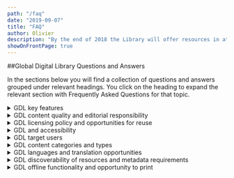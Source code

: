 ```yaml
---
path: "/faq"
date: "2019-09-07"
title: "FAQ"
author: Olivier
description: "By the end of 2018 the Library will offer resources in at least 25 languages, and by end 2020 at least 100 languages."
showOnFrontPage: true
---
```


##Global Digital Library Questions and Answers

In the sections below you will find a collection of questions and answers grouped under relevant headings. You click on the heading to expand the relevant section with Frequently Asked Questions for that topic.

<details >
<summary>GDL key features</summary>
<br>

Q1: What distinguishes the Global Digital Library from other digital libraries?

A1: The Global Digital Library (GDL) has the following key characteristics;

- The GDL is a flagship initiative within the broader [Global Book Alliance](http://globalbookalliance.org/). It is a novel mechanism for sharing and reusing reading resources among governments, large international and multilateral donor organizations, and non-governmental and community organizations.
- All GDL-resources are
  - quality assured in line with minimum standards approved by the Global Book Alliance
  - free and openly licensed
- The GDL-platform
  - hosts Classroom and Library Materials
  - hosts materials both in print-friendly formats and formats suitable for digital reading
  - facilitates translation of resources to more than 300 languages.
  - will also host selected interactive resources, such as games, which can be used for self-learning of foundational literacy skills
  - follows international best practice guidelines for universal design and accessibility
- The GDL API allows others to reuse the titles also programmatically

The totality of this sets the GDL apart from other digital libraries, and means that the GDL does not duplicate existing initiatives but rather complements these efforts. The GDL will add value to many initiatives operating in the same space.

</details>

<details >
<summary>GDL content quality and editorial responsibility</summary>
<br>

Q1: Who is behind the Global Digital Library?

A1: The Global Digital Library (GDL) is a flagship initiative within [the Global Book Alliance](http://globalbookalliance.org/), a broad international partnership working to ensure that by 2030 all children have the books they need to learn to read.

The GDL is managed by the Norwegian Agency for Development Cooperation (Norad), and operated by the Norwegian Digital Learning Arena (NDLA). Minimum standards for GDL content quality have been developed by reading experts with broad international expertise, and have been approved by the Global Book Alliance Steering Committee and by Norad. Day-to-day editorial responsibility for the Global Digital Library rests with NDLA.

You can read more about all the stakeholders involved in the GDL and the broader Global Book Alliance here: https://home.digitallibrary.io/about/.

You can find the GDL minimum standards here: https://home.digitallibrary.io/qa/.

Q2: How can I be certain that a Global Digital Library book is of high quality?

A2: All resources hosted on the Global Digital Library (GDL) are quality assured by relevant expertise to ensure that they are in accordance with the GDL minimum standards. The GDL minimum standards have been developed by reading experts with broad international expertise, and have been approved by the Global Book Alliance Steering Committee and by Norad. You can see the GDL minimum standards here: https://home.digitallibrary.io/qa/.

Q3: Who provides the Global Digital Library with content?

A3: The Global Digital Library (GDL) benefits greatly from being able to import quality resources from various projects and actors in content creation, instead of developing new content. Content in the Classroom Materials-category is mainly being drawn from USAID-missions and projects funded by All Children Reading: A Grand Challenge for Development. Content in the Library Materials-category is mainly from the African Storybook Initiative, Pratham Books and BookDash, while organizations like Asia Foundation are involved in translations and quality assurance. The number of content providers to the GDL will grow over time.

</details>
<details >
<summary>GDL licensing policy and opportunities for reuse</summary>
<br>

Q1: Is it legal for anyone to use the titles and resources on the Global Digital Library (GDL) for free?

A1: Yes, it is legal to re-use and even adapt all resources on the Global Digital Library. The GDL core platform will hold digital copies of Creative Commons or otherwise openly licensed, publicly accessible materials. All content will be marked with the correct license, authors, and illustrators. For more information see: http://home.digitallibrary.io/cc/.

Q2: Can my organization put our logo on the materials and then print them for use in one of our education projects on the ground?

A2: Yes, you can put your logo on printed materials, as long as correct attribution is given to authors and illustrators. For more information on how to give correct attribution see: https://wiki.creativecommons.org/wiki/Best_practices_for_attribution.

Q3: I am a local publisher. Can I print and sell these resources?

A3: For most of the resources the answer is “yes”! More than 90% of the resources in the Global Digital Library have licenses that allow you to re-use them also for commercial purposes. It is, however, extremely important to read the licensing information for each title/resource and follow the licensing agreement accordingly.

Q4: Is there an API to access the Global Digital Library data and content programmatically?

A4: Yes, the Global Digital Library project developed an OPDS feed with all content available to allow for reuse. The OPDS feed is accessible at https://api.digitallibrary.io/book-api/opds/v1/root.xml.

Q5: Is the technology in the Global Digital Library platform open source?

A5: Yes, all source code is released under a GPL 3 license and is available on GitHub at https://github.com/GlobalDigitalLibraryio.

</details>

<details>
<summary>GDL and accessibility</summary>
<br>

Q1: Is the Global Digital Library platform accessible for all users, including the visually impaired?

A1: The Global Digital Library (GDL) platform follows established principles for universal design and accessibility and has a strong focus on making all content generally accessible, including for those with print disabilities, i.e. blindness or low vision, severe dyslexia, or mobility impairment.

The GDL platform is compliant with all Web Content Accessibility Guidelines (WCAG) 2.0 AA requirements and many AAA requirements. In total, the GDL platform will be compliant with more than 50 of the 61 WCAG 2.0 requirements. For more information on these guidelines please see http://www.w3.org/TR/WCAG20/.

At the time of the GDL launch, many titles available do not yet have alt-text descriptions of illustrations. The GDL is working to add this functionality so partners can provide this; however, this enhancement will only be completed in the later part of 2018. In addition, resources not yet in accessible formats (see also Q2 below) will be completed on a rolling-basis and at the earliest convenience.

Q2: What kind of file formats are supported on the GDL platform?

A2: The primary content formats for the Global Digital Library (GDL) are HTML5 and EPUB3. However, some of the resources, originally design for print only, are being converted from PDF to more accessible formats. Thus, at the time of launch in April 2018, the Ethiopian Classroom Materials-resources are only available as PDFs, but within 2018 they will also be made available in more accessible formats. Read more about GDL content format standards here: https://home.digitallibrary.io/formats/

</details>

<details>
<summary>GDL target users</summary>
<br>

Q1: Who is the target user for Global Digital Library content

A1: The goal of the Global Book Alliance is to ensure that by 2030 all children have the books they need to learn to read. To ensure that appropriate books reach children, the Global Digital Library (GDL) therefore supports many pathways. The GDL hosts books both for classroom use and for leisure reading by children, as well as books to read aloud for children. Furthermore, books can both be printed out and read on digital devices. The GDL is designed both to be user-friendly for children accessing it directly, and to support stakeholders that are important for reaching children, such as school teachers, librarians, parents, and other caretakers. The GDL is designed with these users in mind.

Q2: Has the Global Digital Library platform and content been user tested with kids, parents, and teachers in relevant countries?

A2: Yes, the GDL conducted user testing of both the website and the mobile app at locations in Ethiopia, Cambodia, and Nepal, and will continue to user test as the platform and content evolves. For more information on user testing conducted ahead of launch, please see this blog: https://blog.digitallibrary.io/2018/01/20/user-testing-in-ethiopia-and-cambodia/

Q3: I am a teacher. Can I use these books in the classroom?

A3: Resources in the Classrooms Materials-category are always government approved for classroom use. In countries where government approval is not required for supplementary reading materials, the Library Materials-category can also be a relevant source for books.

Q4: I am a parent. Can I use these books with my children?

A4: Yes, you can use these books with your children! Decodable resources are the easiest to read. Level 1 books are also quite easy, and then the difficulty level gradually increases to longer stories at Level 4. Resources labelled as Read-aloud have either not been leveled or are considered too difficult for early readers to read on their own. These books are meant to be read to or with children.

</details>
<details>

<summary>GDL content categories and types</summary>
<br>

Q1: What is the difference between Classroom Materials and Library Materials?

A1: The Global Digital Library (GDL) has two main content categories; Classroom Materials and Library Materials. Classroom Materials are always government approved and aligned to a national reading curriculum, whereas this is not required for Library Materials. For more information on the differences between the two categories, please see the [GDL minimum standards](https://home.digitallibrary.io/qa/).

Q2: Is the Global Digital Library only hosting reading resources, or will you also cover other subjects and topics?

A2: The Global Digital Library (GDL) only hosts high-quality reading resources. Still, given the wide range of topical content that reading resources can cover, GDL-content could seed learning and aspirations related to a range of other subject matters.

Q3: Is the Global Digital Library only hosting reading books or will it also host more interactive resources such as games?

A3: At the time of launch, the Global Digital Library only hosts reading books. In 2018 this will be expanded to include selected interactive resources (e.g. digital games) that can be used for self-learning of foundational literacy skills.

</details>

<details>

<summary>GDL languages and translation opportunities</summary>
<br>

Q1: How have you selected which languages to include content in?

A1: The Global Digital Library (GDL) will primarily hold books in underserved languages from all over the world, with a particular focus on languages used in low- and middle-income countries. “Underserved languages” refers to languages where there is currently a lack of quality early grade reading resources. The GDL is also hosting resources in English, as an important bridging language.

Q2: My language is underserved! Why aren’t there any resources in my language in the Global Digital Library?

A2: The Global Digital Library (GDL) aims to host resources in more than 100 languages by end 2020. However, the GDL launches with 15 languages. The plan is to go from 15 languages at launch April 2018, to 25-30 languages at the end of 2018, to at least 100 languages by the end of 2020. The speed of expansion is determined by 1) access to openly licensed quality reading resources, and 2) capacity to quality assure resources in new languages. In order to add a new language, the GDL needs to have a minimum of 20 titles in a language the user interface can support.

Q3: How can we submit new reading resources or new language content for the Global Digital Library?

A3: Content can be added to the Global Digital Library (GDL) in two ways. The GDL either imports new quality open source content or someone translates existing GDL-content to a different language and submits those resources for approval. In both cases, the content is quality assured with the GDL minimum standards before being accepted on the GDL. Initially, the GDL will prioritize importing batches of existing content from a limited number of established providers. The capacity to review and approve translated content will increase over time. In the meantime, organizations and individuals wishing to translate content for their own use can do so immediately.

Q4: Can I translate GDL-content to use in my own work, without submitting the translated resources back to the GDL for approval?

A4: Yes. Anyone can use tools in the platform to translate Global Digital Library-resources into more than 300 languages for use in their own work. Please note that some titles will only be available in PDF initially. These titles will not be translatable online until their conversion to more accessible formats.

Q5: Is the GDL translation function based on machine translation?

A5: No, the titles on the Global Digital Library (GDL) platform will not be subject to machine translation. The users will get some system support while they translate, but the final translation will always be done by a human. The GDL platform is integrated with Crowdin to support translation to more than 300 languages. Crowdin enables any user to translate resources, for their own use. The resources will not be published back on the platform.

</details>

<details>

<summary>GDL discoverability of resources and metadata requirements</summary>
<br>

Q1: What can I search for on the Global Digital Library?

A1: You can search using words in all the languages on the platform. When you search you will get results based on words in the titles and description of the books. It is necessary to first click on the language of choice to conduct your search.

Q2: What are the requirements for metadata for the GDL platform?

A2: The GDL project has defined a standard set of metadata, based on the [LRMI Specification Version 1.1](http://lrmi.dublincore.net/). The GDL project has defined 8 mandatory properties that are included in all resources. You can read more about GDL metadata requirements here: https://home.digitallibrary.io/formats/

</details>
<details>

<summary>GDL offline functionality and opportunity to print</summary>
<br>

Q1: I have irregular access to the internet. How can I still benefit from the Global Digital Library?

A2: Both the website and the app allow you to download titles offline. In the app, you will find a function called «My library» where all your downloads will be accessible offline. On the website, you can click on the option «download» and choose between E-book and format for print.

Q2: Can all the books on the GDL-platform be printed?

A2: Yes, on the GDL platform all books are available for print.

</details>
